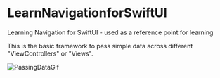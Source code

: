 # LearnNavigationforSwiftUI
Learning Navigation for SwiftUI - used as a reference point for learning

This is the basic framework to pass simple data across different "ViewControllers" or "Views".


![PassingDataGif](https://user-images.githubusercontent.com/64049081/103687845-edcbab00-4f5e-11eb-93c1-e9de307db62a.gif)

